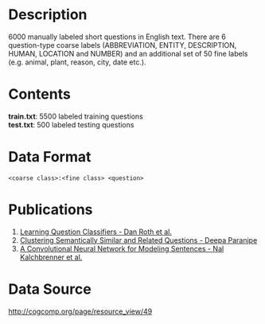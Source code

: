 # Description
6000 manually labeled short questions in English text. There are 6 question-type coarse labels (ABBREVIATION, ENTITY, DESCRIPTION, HUMAN, LOCATION and NUMBER) and an additional set of 50 fine labels (e.g. animal, plant, reason, city, date etc.).

# Contents
**train.txt**: 5500 labeled training questions <br />
**test.txt**: 500 labeled testing questions

# Data Format
`<coarse class>:<fine class> <question>`

# Publications
1. [Learning Question Classifiers - Dan Roth et al.](http://aclweb.org/anthology/C02-1150)
2. [Clustering Semantically Similar and Related Questions - Deepa Paranjpe](https://nlp.stanford.edu/courses/cs224n/2007/fp/paranjpe.pdf)
3. [A Convolutional Neural Network for Modeling Sentences - Nal Kalchbrenner et al.](http://www.aclweb.org/anthology/P14-1062)

# Data Source
http://cogcomp.org/page/resource_view/49
